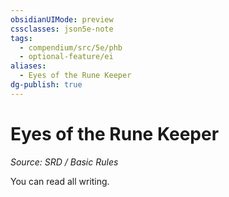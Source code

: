 ```yaml
---
obsidianUIMode: preview
cssclasses: json5e-note
tags:
  - compendium/src/5e/phb
  - optional-feature/ei
aliases:
  - Eyes of the Rune Keeper
dg-publish: true
---
```

# Eyes of the Rune Keeper
*Source: SRD / Basic Rules* 

You can read all writing.